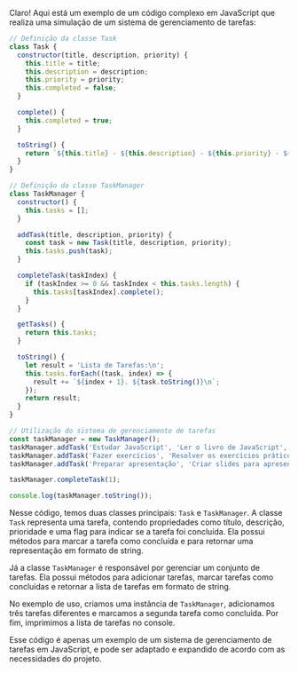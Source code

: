 Claro! Aqui está um exemplo de um código complexo em JavaScript que realiza uma simulação de um sistema de gerenciamento de tarefas:

```javascript
// Definição da classe Task
class Task {
  constructor(title, description, priority) {
    this.title = title;
    this.description = description;
    this.priority = priority;
    this.completed = false;
  }

  complete() {
    this.completed = true;
  }

  toString() {
    return `${this.title} - ${this.description} - ${this.priority} - ${this.completed ? 'Concluída' : 'Pendente'}`;
  }
}

// Definição da classe TaskManager
class TaskManager {
  constructor() {
    this.tasks = [];
  }

  addTask(title, description, priority) {
    const task = new Task(title, description, priority);
    this.tasks.push(task);
  }

  completeTask(taskIndex) {
    if (taskIndex >= 0 && taskIndex < this.tasks.length) {
      this.tasks[taskIndex].complete();
    }
  }

  getTasks() {
    return this.tasks;
  }

  toString() {
    let result = 'Lista de Tarefas:\n';
    this.tasks.forEach((task, index) => {
      result += `${index + 1}. ${task.toString()}\n`;
    });
    return result;
  }
}

// Utilização do sistema de gerenciamento de tarefas
const taskManager = new TaskManager();
taskManager.addTask('Estudar JavaScript', 'Ler o livro de JavaScript', 'Alta');
taskManager.addTask('Fazer exercícios', 'Resolver os exercícios práticos de JavaScript', 'Média');
taskManager.addTask('Preparar apresentação', 'Criar slides para apresentar o projeto', 'Baixa');

taskManager.completeTask(1);

console.log(taskManager.toString());
```

Nesse código, temos duas classes principais: `Task` e `TaskManager`. A classe `Task` representa uma tarefa, contendo propriedades como título, descrição, prioridade e uma flag para indicar se a tarefa foi concluída. Ela possui métodos para marcar a tarefa como concluída e para retornar uma representação em formato de string.

Já a classe `TaskManager` é responsável por gerenciar um conjunto de tarefas. Ela possui métodos para adicionar tarefas, marcar tarefas como concluídas e retornar a lista de tarefas em formato de string.

No exemplo de uso, criamos uma instância de `TaskManager`, adicionamos três tarefas diferentes e marcamos a segunda tarefa como concluída. Por fim, imprimimos a lista de tarefas no console.

Esse código é apenas um exemplo de um sistema de gerenciamento de tarefas em JavaScript, e pode ser adaptado e expandido de acordo com as necessidades do projeto.